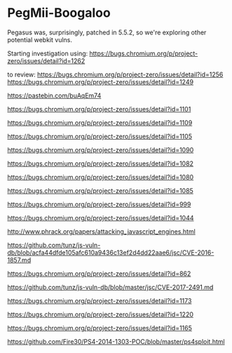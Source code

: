 # PegMii-Boogaloo
Pegasus was, surprisingly, patched in 5.5.2, so we're exploring other potential webkit vulns.

Starting investigation using: https://bugs.chromium.org/p/project-zero/issues/detail?id=1262

to review: https://bugs.chromium.org/p/project-zero/issues/detail?id=1256
https://bugs.chromium.org/p/project-zero/issues/detail?id=1249

https://pastebin.com/buAqEm74

https://bugs.chromium.org/p/project-zero/issues/detail?id=1101

https://bugs.chromium.org/p/project-zero/issues/detail?id=1109

https://bugs.chromium.org/p/project-zero/issues/detail?id=1105

https://bugs.chromium.org/p/project-zero/issues/detail?id=1090

https://bugs.chromium.org/p/project-zero/issues/detail?id=1082

https://bugs.chromium.org/p/project-zero/issues/detail?id=1080

https://bugs.chromium.org/p/project-zero/issues/detail?id=1085

https://bugs.chromium.org/p/project-zero/issues/detail?id=999

https://bugs.chromium.org/p/project-zero/issues/detail?id=1044

http://www.phrack.org/papers/attacking_javascript_engines.html

https://github.com/tunz/js-vuln-db/blob/acfa44dfde105afc610a9436c13ef2d4dd22aae6/jsc/CVE-2016-1857.md

https://bugs.chromium.org/p/project-zero/issues/detail?id=862

https://github.com/tunz/js-vuln-db/blob/master/jsc/CVE-2017-2491.md

https://bugs.chromium.org/p/project-zero/issues/detail?id=1173

https://bugs.chromium.org/p/project-zero/issues/detail?id=1220

https://bugs.chromium.org/p/project-zero/issues/detail?id=1165

https://github.com/Fire30/PS4-2014-1303-POC/blob/master/ps4sploit.html
